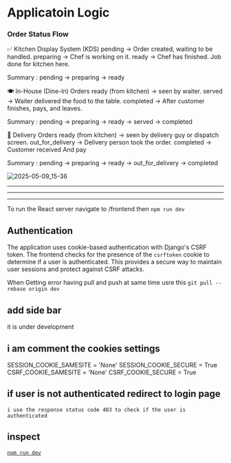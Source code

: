 # Applicatoin Logic 

### Order Status Flow 
✅ Kitchen Display System (KDS)
pending → Order created, waiting to be handled.
preparing → Chef is working on it.
ready → Chef has finished. Job done for kitchen here.

Summary : pending → preparing → ready

🍽️ In-House (Dine-In) Orders
ready (from kitchen) → seen by waiter.
served → Waiter delivered the food to the table.
completed → After customer finishes, pays, and leaves.

Summary : pending → preparing → ready → served → completed

🛵 Delivery Orders
ready (from kitchen) → seen by delivery guy or dispatch screen.
out_for_delivery → Delivery person took the order.
completed → Customer received And pay 

Summary : pending → preparing → ready → out_for_delivery → completed

![2025-05-09_15-36](https://github.com/user-attachments/assets/719f0f65-d436-49b1-ad88-b38224b8c401)

----
----
----

To run the React server   navigate to /frontend then  `npm run dev`

## Authentication
The application uses cookie-based authentication with Django's CSRF token. The frontend checks for the presence of the `csrftoken` cookie to determine if a user is authenticated. This provides a secure way to maintain user sessions and protect against CSRF attacks.

When Getting error having pull and push at same time usre this `git pull --rebase origin dev`

## add side bar 
it is under development 

## i am comment the cookies settings
 SESSION_COOKIE_SAMESITE = 'None'
 SESSION_COOKIE_SECURE = True
 CSRF_COOKIE_SAMESITE = 'None'
 CSRF_COOKIE_SECURE = True

## if user is not authenticated redirect to login page
    i use the response status code 403 to check if the user is authenticated 




## inspect 
[`npm run dev`](http://localhost:5173/__inspect/)




